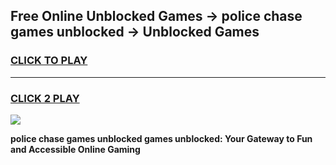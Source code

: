 
## Free Online Unblocked Games → police chase games unblocked → Unblocked Games
<h3>
<a href="https://premium.freeplayer.one?title=police_chase_games_unblocked&ref=21F">CLICK TO PLAY</a></h3>
<hr>

<h3>
<a href="https://premium.freeplayer.one?title=police_chase_games_unblocked&ref=21F">CLICK 2 PLAY</a>
  
</h3>

<a href="https://premium.freeplayer.one?title=police_chase_games_unblocked&ref=21F/"><img src="https://clearcache.store/games.png"></a>


**police chase games unblocked games unblocked: Your Gateway to Fun and Accessible Online Gaming**
